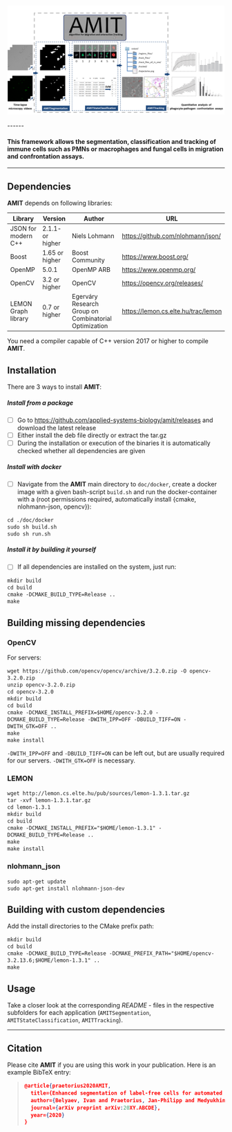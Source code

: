 <p align="center">
  <img src="./doc/images/AMIT_general.png">
</p>
------

#### This framework allows the segmentation, classification and tracking of immune cells such as PMNs or macrophages and fungal cells in migration and confrontation assays.

------

## Dependencies

**AMIT** depends on following libraries:

| Library             | Version          | Author                                                | URL                                 |
| ------------------- | ---------------- | ----------------------------------------------------- | ----------------------------------- |
| JSON for modern C++ | 2.1.1- or higher | Niels Lohmann                                         | https://github.com/nlohmann/json/   |
| Boost               | 1.65 or higher   | Boost Community                                       | https://www.boost.org/              |
| OpenMP              | 5.0.1            | OpenMP ARB                                            | https://www.openmp.org/             |
| OpenCV              | 3.2 or higher    | OpenCV                                                | https://opencv.org/releases/        |
| LEMON Graph library | 0.7 or higher    | Egerváry Research Group on Combinatorial Optimization | https://lemon.cs.elte.hu/trac/lemon |

You need a compiler capable of C++ version 2017 or higher to compile **AMIT**.

## Installation 

There are 3 ways to install **AMIT**:

##### Install from a package

- [ ] Go to https://github.com/applied-systems-biology/amit/releases and download the latest release
- [ ] Either install the deb file directly or extract the tar.gz 
- [ ] During the installation or execution of the binaries it is automatically checked whether all dependencies are given

##### Install with docker

- [ ] Navigate from the **AMIT** main directory to `doc/docker`, create a docker image with a given bash-script `build.sh` and run the docker-container with a  (root permissions required, automatically install {cmake, nlohmann-json, opencv}): 

```shell
cd ./doc/docker
sudo sh build.sh
sudo sh run.sh
```

##### Install it by building it yourself 

- [ ] If all dependencies are installed on the system, just run:

```shell
mkdir build
cd build
cmake -DCMAKE_BUILD_TYPE=Release ..
make
```

## Building missing dependencies

### OpenCV

For servers:

```shell
wget https://github.com/opencv/opencv/archive/3.2.0.zip -O opencv-3.2.0.zip
unzip opencv-3.2.0.zip
cd opencv-3.2.0
mkdir build
cd build
cmake -DCMAKE_INSTALL_PREFIX=$HOME/opencv-3.2.0 -DCMAKE_BUILD_TYPE=Release -DWITH_IPP=OFF -DBUILD_TIFF=ON -DWITH_GTK=OFF ..
make
make install
```

`-DWITH_IPP=OFF` and `-DBUILD_TIFF=ON` can be left out, but are usually required for our servers.
`-DWITH_GTK=OFF` is necessary.

### LEMON

```shell
wget http://lemon.cs.elte.hu/pub/sources/lemon-1.3.1.tar.gz
tar -xvf lemon-1.3.1.tar.gz
cd lemon-1.3.1
mkdir build
cd build
cmake -DCMAKE_INSTALL_PREFIX="$HOME/lemon-1.3.1" -DCMAKE_BUILD_TYPE=Release ..
make
make install
```

### nlohmann_json

```shell
sudo apt-get update
sudo apt-get install nlohmann-json-dev
```

## Building with custom dependencies

Add the install directories to the CMake prefix path:

```shell
mkdir build
cd build
cmake -DCMAKE_BUILD_TYPE=Release -DCMAKE_PREFIX_PATH="$HOME/opencv-3.2.13.6;$HOME/lemon-1.3.1" ..
make
```

## Usage

Take a closer look at the corresponding *README* - files in the respective subfolders for each application (`AMITSegmentation`, `AMITStateClassification`, `AMITTracking`).

------

## Citation

Please cite  **AMIT** if you are using this work in your publication. Here is an example BibTeX entry:

> ```json
> @article{praetorius2020AMIT,
>   title={Enhanced segmentation of label-free cells for automated migration and interaction tracking},
>   author={Belyaev, Ivan and Praetorius, Jan-Philipp and Medyukhina, Anna and Figge, Marc Thilo},
>   journal={arXiv preprint arXiv:20XY.ABCDE},
>   year={2020}
> }
> ```




